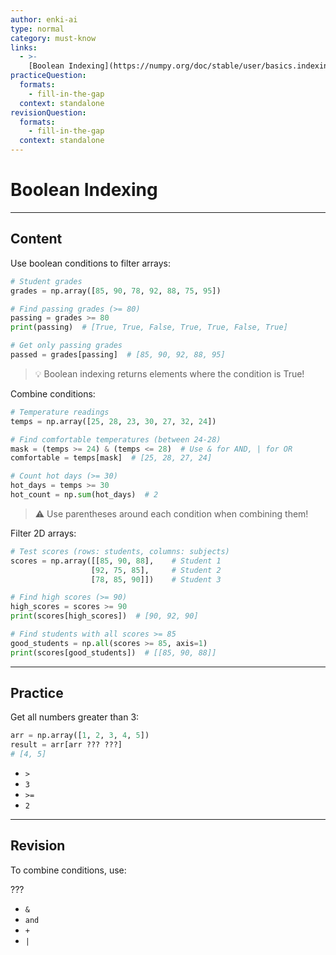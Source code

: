 ```yaml
---
author: enki-ai
type: normal
category: must-know
links:
  - >-
    [Boolean Indexing](https://numpy.org/doc/stable/user/basics.indexing.html#boolean-indexing){website}
practiceQuestion:
  formats:
    - fill-in-the-gap
  context: standalone
revisionQuestion:
  formats:
    - fill-in-the-gap
  context: standalone
---
```


# Boolean Indexing

---

## Content

Use boolean conditions to filter arrays:

```python
# Student grades
grades = np.array([85, 90, 78, 92, 88, 75, 95])

# Find passing grades (>= 80)
passing = grades >= 80
print(passing)  # [True, True, False, True, True, False, True]

# Get only passing grades
passed = grades[passing]  # [85, 90, 92, 88, 95]
```

> 💡 Boolean indexing returns elements where the condition is True!

Combine conditions:

```python
# Temperature readings
temps = np.array([25, 28, 23, 30, 27, 32, 24])

# Find comfortable temperatures (between 24-28)
mask = (temps >= 24) & (temps <= 28)  # Use & for AND, | for OR
comfortable = temps[mask]  # [25, 28, 27, 24]

# Count hot days (>= 30)
hot_days = temps >= 30
hot_count = np.sum(hot_days)  # 2
```

> ⚠️ Use parentheses around each condition when combining them!

Filter 2D arrays:

```python
# Test scores (rows: students, columns: subjects)
scores = np.array([[85, 90, 88],    # Student 1
                  [92, 75, 85],     # Student 2
                  [78, 85, 90]])    # Student 3

# Find high scores (>= 90)
high_scores = scores >= 90
print(scores[high_scores])  # [90, 92, 90]

# Find students with all scores >= 85
good_students = np.all(scores >= 85, axis=1)
print(scores[good_students])  # [[85, 90, 88]]
``` 

---

## Practice

Get all numbers greater than 3:

```python
arr = np.array([1, 2, 3, 4, 5])
result = arr[arr ??? ???]
# [4, 5]
```

- `>`
- `3`
- `>=`
- `2`

---

## Revision

To combine conditions, use:

???

- `&`
- `and`
- `+`
- `|`
